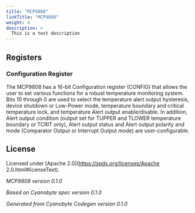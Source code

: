 ```yaml
---
title: "MCP9808"
linkTitle: "MCP9808"
weight: 4
description: >
  This is a test description
---
```


## Registers

### Configuration Register
The MCP9808 has a 16-bit Configuration register (CONFIG) that
allows the user to set various functions for a robust temperature
monitoring system.
Bits 10 through 0 are used to select the temperature alert output
hysteresis, device shutdown or Low-Power mode, temperature boundary
and critical temperature lock, and temperature Alert output
enable/disable.
In addition, Alert output condition (output set for TUPPER and
TLOWER temperature boundary or TCRIT only), Alert output status
and Alert output polarity and mode (Comparator Output or Interrupt
Output mode) are user-configurable.


## License
Licensed under [Apache 2.0](https://spdx.org/licenses/Apache 2.0.html#licenseText).

_MCP9808 version 0.1.0_

_Based on Cyanobyte spec version 0.1.0_

_Generated from Cyanobyte Codegen version 0.1.0_